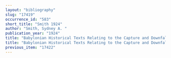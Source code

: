```yaml
---
layout: "bibliography"
slug: "17419"
occurrence_id: "583"
short_title: "Smith 1924"
author: "Smith, Sydney A. "
publication_year: "1924"
title: "Babylonian Historical Texts Relating to the Capture and Downfall of Babylon"
title: "Babylonian Historical Texts Relating to the Capture and Downfall of Babylon"
previous_item: "17422"
---
```

